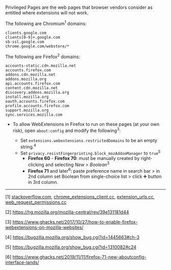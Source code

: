 Privileged Pages are the web pages that browser vendors consider as entitled where extensions will not work.

The following are Chromium<sup>1</sup> domains:

```
clients.google.com
clients[0-9]+.google.com
sb-ssl.google.com
chrome.google.com/webstore/*
```

The following are Firefox<sup>2</sup> domains:

```
accounts-static.cdn.mozilla.net
accounts.firefox.com
addons.cdn.mozilla.net
addons.mozilla.org
api.accounts.firefox.com
content.cdn.mozilla.net
discovery.addons.mozilla.org
install.mozilla.org
oauth.accounts.firefox.com
profile.accounts.firefox.com
support.mozilla.org
sync.services.mozilla.com
```

- To allow WebExtensions in Firefox to run on these pages (at your own risk), open `about:config` and modify the following<sup>3</sup>:

    - Set `extensions.webextensions.restrictedDomains` to be an empty string.<sup>4</sup>
    - Set `privacy.resistFingerprinting.block_mozAddonManager` to `true`<sup>5</sup>
        - **Firefox 60** - **Firefox 70**: must be manually created by right-clicking and selecting _New > Boolean_<sup>3</sup>
        - **Firefox 71** and later<sup>6</sup>: paste preference name in search bar > in 2nd column set Boolean from single-choice list > click <kbd>➕</kbd> button in 3rd column.

***

[1] [stackoverflow.com](https://stackoverflow.com/questions/11613371/chrome-extension-content-script-on-https-chrome-google-com-webstore/11614440#11614440), [chrome_extensions_client.cc](https://chromium.googlesource.com/chromium/src/+/ba355f657a607c74f0de82ad925a4dc1a7c9a95b/chrome/common/extensions/chrome_extensions_client.cc#235), [extension_urls.cc](https://chromium.googlesource.com/chromium/src/+/ba355f657a607c74f0de82ad925a4dc1a7c9a95b/extensions/common/extension_urls.cc#33), [web_request_permissions.cc](https://chromium.googlesource.com/chromium/chromium/+/26c2ff8d01f1e93082f8fc095e20fb68d5f8c24b/chrome/browser/extensions/api/web_request/web_request_permissions.cc#24)

[2] https://hg.mozilla.org/mozilla-central/rev/39e131181d44

[3] https://www.ghacks.net/2017/10/27/how-to-enable-firefox-webextensions-on-mozilla-websites/

[4] https://bugzilla.mozilla.org/show_bug.cgi?id=1445663#ch-3

[5] https://bugzilla.mozilla.org/show_bug.cgi?id=1310082#c24

[6] https://www.ghacks.net/2019/11/11/firefox-71-new-aboutconfig-interface-lands/